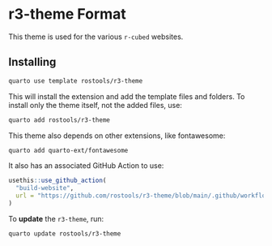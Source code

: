 # r3-theme Format

This theme is used for the various `r-cubed` websites.

## Installing

``` bash
quarto use template rostools/r3-theme
```

This will install the extension and add the template files and folders.
To install only the theme itself, not the added files, use:

``` bash
quarto add rostools/r3-theme
```

This theme also depends on other extensions, like fontawesome:

``` bash
quarto add quarto-ext/fontawesome
```

It also has an associated GitHub Action to use:

``` r
usethis::use_github_action(
  "build-website", 
  url = "https://github.com/rostools/r3-theme/blob/main/.github/workflows/build-website.yml"
)
```

To **update** the `r3-theme`, run:

``` bash
quarto update rostools/r3-theme
```
